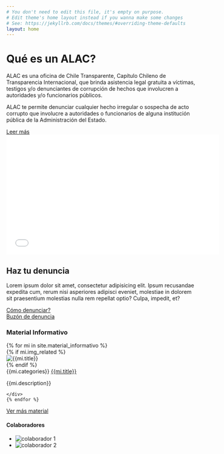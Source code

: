 ```yaml
---
# You don't need to edit this file, it's empty on purpose.
# Edit theme's home layout instead if you wanna make some changes
# See: https://jekyllrb.com/docs/themes/#overriding-theme-defaults
layout: home
---
```

<div id="main-section" class="container-fluid">
  <div class="row">
    <div class="col-md-6">
      <h1>Qué es un ALAC?</h1>
      <p>ALAC es una oficina de Chile Transparente, Capítulo Chileno de Transparencia Internacional, que brinda asistencia legal gratuita a víctimas, testigos y/o denunciantes de corrupción de hechos que involucren a autoridades y/o funcionarios públicos.</p>
      <p>ALAC te permite denunciar cualquier hecho irregular o sospecha de acto corrupto que involucre a autoridades o funcionarios de alguna institución pública de la Administración del Estado.</p>
      <a href="#" class="btn btn-main-section">Leer más</a>
    </div>
    <div class="col-md-6">
      <div class="embed-responsive embed-responsive-16by9">
        <iframe width="560" height="315" src="//www.youtube.com/embed/wNA1jl9Si2k" frameborder="0" allow="autoplay; encrypted-media" allowfullscreen></iframe>
      </div>
    </div>
  </div>
</div>

<div id="denuncialos" class="container-fluid">
  <div class="row">
    <div class="col-md-6 col-md-offset-3 text-center">
      <h2>Haz tu denuncia</h2>
      <p>Lorem ipsum dolor sit amet, consectetur adipisicing elit. Ipsum recusandae expedita cum, rerum nisi asperiores adipisci eveniet, molestiae in dolorem sit praesentium molestias nulla rem repellat optio? Culpa, impedit, et?</p>
    </div>
    <div class="col-md-2 col-md-offset-4">
      <a href="#" class="btn btn-default">Cómo denunciar?</a>
    </div>
    <div class="col-md-2">
      <a href="#" class="btn btn-default">Buzón de denuncia</a>
    </div>
  </div>
</div>

<div class="container text-center">
  <h3>Material Informativo</h3>
  <div class="row">
    {% for mi in site.material_informativo %}
    <div class="col-md-4">
      <div class="panel panel-default">
        {% if mi.img_related %}
        <div class="panel-heading">
          <img src="{{mi.img_related}}" alt="{{mi.title}}" class="img-responsive">
        </div>
        {% endif %}
        <div class="panel-body">
          {{mi.categories}}
          <a href="{% if mi.categories contains 'video' or mi.categories contains 'archivo' %}{{mi.share_url}}{% else %}{{mi.url}}{% endif %}"{% if mi.categories contains 'video' or mi.categories contains 'archivo' %} target="_blank"{% endif %}>{{mi.title}}</a>
          <p>{{mi.description}}</p>
        </div>
      </div>

    </div>
    {% endfor %}
  </div>
  <a href="#" class="btn btn-default">Ver más material</a>
</div>

<div class="container-fluid text-center">
  <h4>Colaboradores</h4>
  <ul class="list-inline">
    <li><img src="" alt="colaborador 1"></li>
    <li><img src="" alt="colaborador 2"></li>
  </ul>
</div>